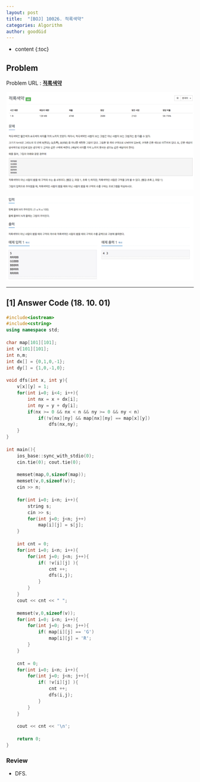 ```yaml
---
layout: post
title:  "[BOJ] 10026. 적록색약"
categories: Algorithm
author: goodGid
---
```

* content
{:toc}

## Problem

Problem URL : **[적록색약](https://www.acmicpc.net/problem/10026)**












![](/assets/img/algorithm/10026_1.png)

![](/assets/img/algorithm/10026_2.png)

---


## [1] Answer Code (18. 10. 01)

``` cpp
#include<iostream>
#include<cstring>
using namespace std;

char map[101][101];
int v[101][101];
int n,m;
int dx[] = {0,1,0,-1};
int dy[] = {1,0,-1,0};

void dfs(int x, int y){
    v[x][y] = 1;
    for(int i=0; i<4; i++){
        int nx = x + dx[i];
        int ny = y + dy[i];
        if(nx >= 0 && nx < n && ny >= 0 && ny < n)
            if(!v[nx][ny] && map[nx][ny] == map[x][y])
                dfs(nx,ny);
    }
}

int main(){
    ios_base::sync_with_stdio(0);
    cin.tie(0); cout.tie(0);
    
    memset(map,0,sizeof(map));
    memset(v,0,sizeof(v));
    cin >> n;
    
    for(int i=0; i<n; i++){
        string s;
        cin >> s;
        for(int j=0; j<n; j++)
            map[i][j] = s[j];
    }
    
    int cnt = 0;
    for(int i=0; i<n; i++){
        for(int j=0; j<n; j++){
            if( !v[i][j] ){
                cnt ++;
                dfs(i,j);
            }
        }
    }
    cout << cnt << " ";
    
    memset(v,0,sizeof(v));
    for(int i=0; i<n; i++){
        for(int j=0; j<n; j++){
            if( map[i][j] == 'G')
                map[i][j] = 'R';
        }
    }
    
    cnt = 0;
    for(int i=0; i<n; i++){
        for(int j=0; j<n; j++){
            if( !v[i][j] ){
                cnt ++;
                dfs(i,j);
            }
        }
    }
    
    cout << cnt << '\n';
    
    return 0;
}
```

### Review

* DFS.